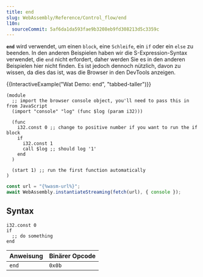 ```yaml
---
title: end
slug: WebAssembly/Reference/Control_flow/end
l10n:
  sourceCommit: 5af6da1da593fae9b3208eb9fd308213d5c3359c
---
```


**`end`** wird verwendet, um einen `block`, eine `Schleife`, ein `if` oder ein `else` zu beenden. In den anderen Beispielen haben wir die S-Expression-Syntax verwendet, die `end` nicht erfordert, daher werden Sie es in den anderen Beispielen hier nicht finden. Es ist jedoch dennoch nützlich, davon zu wissen, da dies das ist, was die Browser in den DevTools anzeigen.

{{InteractiveExample("Wat Demo: end", "tabbed-taller")}}

```wat interactive-example
(module
  ;; import the browser console object, you'll need to pass this in from JavaScript
  (import "console" "log" (func $log (param i32)))

  (func
    i32.const 0 ;; change to positive number if you want to run the if block
    if
      i32.const 1
      call $log ;; should log '1'
    end
  )

  (start 1) ;; run the first function automatically
)
```

```js interactive-example
const url = "{%wasm-url%}";
await WebAssembly.instantiateStreaming(fetch(url), { console });
```

## Syntax

```wasm
i32.const 0
if
  ;; do something
end
```

| Anweisung | Binärer Opcode |
| --------- | -------------- |
| `end`     | `0x0b`         |
